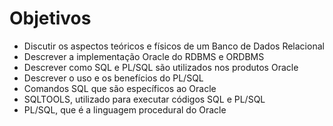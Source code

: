# Objetivos

- Discutir os aspectos teóricos e físicos de um Banco de Dados Relacional
- Descrever a implementação Oracle do RDBMS e ORDBMS
- Descrever como SQL e PL/SQL são utilizados nos produtos Oracle
- Descrever o uso e os benefícios do PL/SQL
- Comandos SQL que são específicos ao Oracle
- SQLTOOLS, utilizado para executar códigos SQL e PL/SQL
- PL/SQL, que é a linguagem procedural do Oracle
